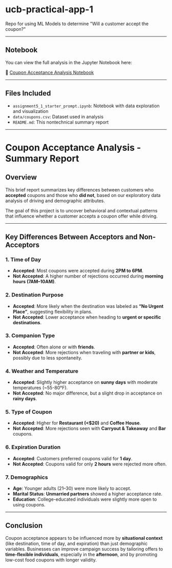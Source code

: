 # ucb-practical-app-1
Repo for using ML Models to determine "Will a customer accept the coupon?"

---

## Notebook

You can view the full analysis in the Jupyter Notebook here:

📓 [Coupon Acceptance Analysis Notebook](assignment5_1_starter_prompt.ipynb)

---

## Files Included
- `assignment5_1_starter_prompt.ipynb`: Notebook with data exploration and visualization
- `data/coupons.csv`: Dataset used in analysis
- `README.md`: This nontechnical summary report

---

# Coupon Acceptance Analysis - Summary Report

## Overview

This brief report summarizes key differences between customers who **accepted** coupons and those who **did not**, based on our exploratory data analysis of driving and demographic attributes.

The goal of this project is to uncover behavioral and contextual patterns that influence whether a customer accepts a coupon offer while driving.

---

## Key Differences Between Acceptors and Non-Acceptors

### 1. **Time of Day**
- **Accepted**: Most coupons were accepted during **2PM to 6PM**.
- **Not Accepted**: A higher number of rejections occurred during **morning hours (7AM–10AM)**.

### 2. **Destination Purpose**
- **Accepted**: More likely when the destination was labeled as **“No Urgent Place”**, suggesting flexibility in plans.
- **Not Accepted**: Lower acceptance when heading to **urgent or specific destinations**.

### 3. **Companion Type**
- **Accepted**: Often alone or with **friends**.
- **Not Accepted**: More rejections when traveling with **partner or kids**, possibly due to less spontaneity.

### 4. **Weather and Temperature**
- **Accepted**: Slightly higher acceptance on **sunny days** with moderate temperatures (~55-80°F).
- **Not Accepted**: No major difference, but a slight drop in acceptance on **rainy days**.

### 5. **Type of Coupon**
- **Accepted**: Higher for **Restaurant (<$20)** and **Coffee House**.
- **Not Accepted**: More rejections seen with **Carryout & Takeaway** and **Bar** coupons.

### 6. **Expiration Duration**
- **Accepted**: Customers preferred coupons valid for **1 day**.
- **Not Accepted**: Coupons valid for only **2 hours** were rejected more often.

### 7. **Demographics**
- **Age**: Younger adults (21–30) were more likely to accept.
- **Marital Status**: **Unmarried partners** showed a higher acceptance rate.
- **Education**: College-educated individuals were slightly more open to using coupons.

---

## Conclusion

Coupon acceptance appears to be influenced more by **situational context** (like destination, time of day, and expiration) than just demographic variables. Businesses can improve campaign success by tailoring offers to **time-flexible individuals**, especially in the **afternoon**, and by promoting low-cost food coupons with longer validity.

